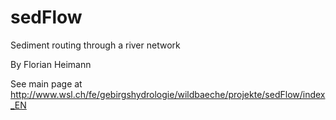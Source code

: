 # sedFlow
Sediment routing through a river network

By Florian Heimann

See main page at http://www.wsl.ch/fe/gebirgshydrologie/wildbaeche/projekte/sedFlow/index_EN
